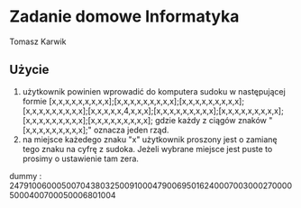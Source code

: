 # Zadanie domowe Informatyka
Tomasz Karwik

## Użycie
1. użytkownik powinien wprowadić do komputera sudoku w następującej formie
[x,x,x,x,x,x,x,x,x];[x,x,x,x,x,x,x,x,x];[x,x,x,x,x,x,x,x,x];[x,x,x,x,x,x,x,x,x];[x,x,x,x,x,4,x,x,x];[x,x,x,x,x,x,x,x,x];[x,x,x,x,x,x,x,x,x];[x,x,x,x,x,x,x,x,x];[x,x,x,x,x,x,x,x,x];
gdzie każdy z ciągów znaków "[x,x,x,x,x,x,x,x,x];" oznacza jeden rząd.
2. na miejsce każedego znaku "x" użytkownik proszony jest o zamianę tego znaku na cyfrę z sudoka. Jeżeli wybrane miejsce jest puste to prosimy o ustawienie tam zera.


dummy :  
247910060005007043803250091000479006950162400070030002700005000400700050006801004